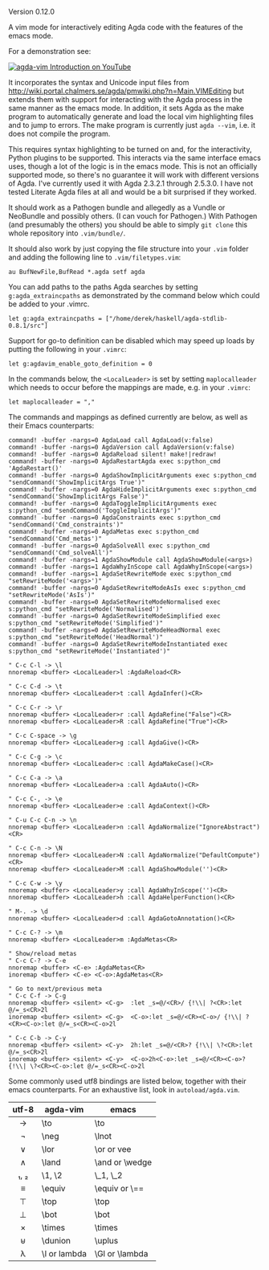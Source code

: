 Version 0.12.0

A vim mode for interactively editing Agda code with the features of the emacs mode.

For a demonstration see:

[![agda-vim Introduction on YouTube](http://img.youtube.com/vi/i7Btts-duZw/0.jpg)](https://www.youtube.com/watch?v=i7Btts-duZw)

It incorporates the syntax and Unicode input files from <http://wiki.portal.chalmers.se/agda/pmwiki.php?n=Main.VIMEditing>
but extends them with support for interacting with the Agda process in the same manner as the emacs mode.  In addition,
it sets Agda as the make program to automatically generate and load the local vim highlighting files and to jump
to errors.  The make program is currently just `agda --vim`, i.e. it does not compile the program.

This requires syntax highlighting to be turned on and, for the interactivity, Python plugins to be supported.  This
interacts via the same interface emacs uses, though a lot of the logic is in the emacs mode.  This is not an officially
supported mode, so there's no guarantee it will work with different versions of Agda.  I've currently used it with
Agda 2.3.2.1 through 2.5.3.0.  I have not tested Literate Agda files at all and would be a bit surprised if they worked.

It should work as a Pathogen bundle and allegedly as a Vundle or NeoBundle and possibly others.  (I can vouch for Pathogen.)
With Pathogen (and presumably the others) you should be able to simply `git clone` this whole repository into `.vim/bundle/`.

It should also work by just copying the file structure into your `.vim` folder and adding the following line to
`.vim/filetypes.vim`:

    au BufNewFile,BufRead *.agda setf agda

You can add paths to the paths Agda searches by setting `g:agda_extraincpaths` as demonstrated by the command below
which could be added to your .vimrc.

    let g:agda_extraincpaths = ["/home/derek/haskell/agda-stdlib-0.8.1/src"]

Support for go-to definition can be disabled which may speed up loads by putting the following in your `.vimrc`:

    let g:agdavim_enable_goto_definition = 0

In the commands below, the `<LocalLeader>` is set by setting `maplocalleader` which needs to occur before the mappings
are made, e.g. in your `.vimrc`:

    let maplocalleader = ","

The commands and mappings as defined currently are below, as well as their Emacs counterparts:

    command! -buffer -nargs=0 AgdaLoad call AgdaLoad(v:false)
    command! -buffer -nargs=0 AgdaVersion call AgdaVersion(v:false)
    command! -buffer -nargs=0 AgdaReload silent! make!|redraw!
    command! -buffer -nargs=0 AgdaRestartAgda exec s:python_cmd 'AgdaRestart()'
    command! -buffer -nargs=0 AgdaShowImplicitArguments exec s:python_cmd "sendCommand('ShowImplicitArgs True')"
    command! -buffer -nargs=0 AgdaHideImplicitArguments exec s:python_cmd "sendCommand('ShowImplicitArgs False')"
    command! -buffer -nargs=0 AgdaToggleImplicitArguments exec s:python_cmd "sendCommand('ToggleImplicitArgs')"
    command! -buffer -nargs=0 AgdaConstraints exec s:python_cmd "sendCommand('Cmd_constraints')"
    command! -buffer -nargs=0 AgdaMetas exec s:python_cmd "sendCommand('Cmd_metas')"
    command! -buffer -nargs=0 AgdaSolveAll exec s:python_cmd "sendCommand('Cmd_solveAll')"
    command! -buffer -nargs=1 AgdaShowModule call AgdaShowModule(<args>)
    command! -buffer -nargs=1 AgdaWhyInScope call AgdaWhyInScope(<args>)
    command! -buffer -nargs=1 AgdaSetRewriteMode exec s:python_cmd "setRewriteMode('<args>')"
    command! -buffer -nargs=0 AgdaSetRewriteModeAsIs exec s:python_cmd "setRewriteMode('AsIs')"
    command! -buffer -nargs=0 AgdaSetRewriteModeNormalised exec s:python_cmd "setRewriteMode('Normalised')"
    command! -buffer -nargs=0 AgdaSetRewriteModeSimplified exec s:python_cmd "setRewriteMode('Simplified')"
    command! -buffer -nargs=0 AgdaSetRewriteModeHeadNormal exec s:python_cmd "setRewriteMode('HeadNormal')"
    command! -buffer -nargs=0 AgdaSetRewriteModeInstantiated exec s:python_cmd "setRewriteMode('Instantiated')"

    " C-c C-l -> \l
    nnoremap <buffer> <LocalLeader>l :AgdaReload<CR>

    " C-c C-d -> \t
    nnoremap <buffer> <LocalLeader>t :call AgdaInfer()<CR>

    " C-c C-r -> \r
    nnoremap <buffer> <LocalLeader>r :call AgdaRefine("False")<CR>
    nnoremap <buffer> <LocalLeader>R :call AgdaRefine("True")<CR>

    " C-c C-space -> \g
    nnoremap <buffer> <LocalLeader>g :call AgdaGive()<CR>

    " C-c C-g -> \c
    nnoremap <buffer> <LocalLeader>c :call AgdaMakeCase()<CR>

    " C-c C-a -> \a
    nnoremap <buffer> <LocalLeader>a :call AgdaAuto()<CR>

    " C-c C-, -> \e
    nnoremap <buffer> <LocalLeader>e :call AgdaContext()<CR>

    " C-u C-c C-n -> \n
    nnoremap <buffer> <LocalLeader>n :call AgdaNormalize("IgnoreAbstract")<CR>

    " C-c C-n -> \N
    nnoremap <buffer> <LocalLeader>N :call AgdaNormalize("DefaultCompute")<CR>
    nnoremap <buffer> <LocalLeader>M :call AgdaShowModule('')<CR>

    " C-c C-w -> \y
    nnoremap <buffer> <LocalLeader>y :call AgdaWhyInScope('')<CR>
    nnoremap <buffer> <LocalLeader>h :call AgdaHelperFunction()<CR>

    " M-. -> \d
    nnoremap <buffer> <LocalLeader>d :call AgdaGotoAnnotation()<CR>

    " C-c C-? -> \m
    nnoremap <buffer> <LocalLeader>m :AgdaMetas<CR>

    " Show/reload metas
    " C-c C-? -> C-e
    nnoremap <buffer> <C-e> :AgdaMetas<CR>
    inoremap <buffer> <C-e> <C-o>:AgdaMetas<CR>

    " Go to next/previous meta
    " C-c C-f -> C-g
    nnoremap <buffer> <silent> <C-g>  :let _s=@/<CR>/ {!\\| ?<CR>:let @/=_s<CR>2l
    inoremap <buffer> <silent> <C-g>  <C-o>:let _s=@/<CR><C-o>/ {!\\| ?<CR><C-o>:let @/=_s<CR><C-o>2l

    " C-c C-b -> C-y
    nnoremap <buffer> <silent> <C-y>  2h:let _s=@/<CR>? {!\\| \?<CR>:let @/=_s<CR>2l
    inoremap <buffer> <silent> <C-y>  <C-o>2h<C-o>:let _s=@/<CR><C-o>? {!\\| \?<CR><C-o>:let @/=_s<CR><C-o>2l

Some commonly used utf8 bindings are listed below, together with their emacs counterparts. For an exhaustive list,
look in `autoload/agda.vim`.

| utf-8 | agda-vim       | emacs             |
|:-----:| -------------- | ----------------- |
| →     | \to            | \to               |
| ¬     | \neg           | \lnot             |
| ∨     | \lor           | \or or vee        |
| ∧     | \land          | \and or \wedge    |
| ₁, ₂  | \1, \2         | \\\_1, \\\_2      |
| ≡     | \equiv         | \equiv or \\==    |
| ⊤     | \top           | \top              |
| ⊥     | \bot           | \bot              |
| ×     | \times         | \times            |
| ⊎     | \dunion        | \uplus            |
| λ     | \l or lambda   | \Gl or \lambda    |
